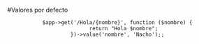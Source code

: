 #Valores por defecto

<center class="vcenter">

    $app->get('/Hola/{nombre}', function ($nombre) {
        return "Hola $nombre";
    })->value('nombre', 'Nacho');;

</center>
